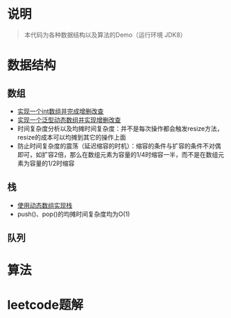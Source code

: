 # 说明
> 本代码为各种数据结构以及算法的Demo（运行环境 JDK8）

# 数据结构
## 数组
- [实现一个int数组并完成增删改查](./src/main/java/com/equator/datastruct/array/MyIntArray.java)
- [实现一个泛型动态数组并实现增删改查](./src/main/java/com/equator/datastruct/array/MyGenericArray.java)
- 时间复杂度分析以及均摊时间复杂度：并不是每次操作都会触发resize方法，resize的成本可以均摊到其它的操作上面
- 防止时间复杂度的震荡（延迟缩容的时机）：缩容的条件与扩容的条件不对偶即可，如扩容2倍，那么在数组元素为容量的1/4时缩容一半，而不是在数组元素为容量的1/2时缩容

## 栈
- [使用动态数组实现栈](./src/main/java/com/equator/datastruct/stack/MyGenericStack.java)
- push()、pop()的均摊时间复杂度均为O(1)

## 队列


# 算法

# leetcode题解